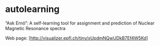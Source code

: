 # autolearning

“Ask Ernö”: A self-learning tool for assignment and prediction of Nuclear Magnetic Resonance spectra

Web page: [http://visualizer.epfl.ch/tiny/xUpdmNQwUDkB7Ef4W5Kd]
